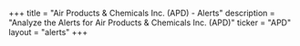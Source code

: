 +++
title = "Air Products & Chemicals Inc. (APD) - Alerts"
description = "Analyze the Alerts for Air Products & Chemicals Inc. (APD)"
ticker = "APD"
layout = "alerts"
+++

